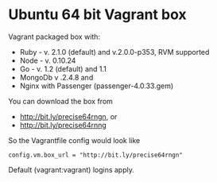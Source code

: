 Ubuntu 64 bit Vagrant box 
=========================

Vagrant packaged box with:

* Ruby - v. 2.1.0 (default) and v.2.0.0-p353, RVM supported
* Node - v. 0.10.24
* Go - v. 1.2 (default) and 1.1
* MongoDb v .2.4.8 and
* Nginx with Passenger (passenger-4.0.33.gem)

You can download the box from

* http://bit.ly/precise64rngn, or
* http://bit.ly/precise64rnng

So the Vagrantfile config would look like

    config.vm.box_url = "http://bit.ly/precise64rngn"

Default (vagrant:vagrant) logins apply.
